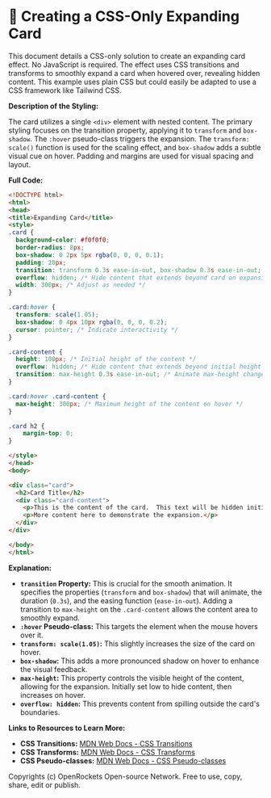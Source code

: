 # 🐞 Creating a CSS-Only Expanding Card


This document details a CSS-only solution to create an expanding card effect.  No JavaScript is required.  The effect uses CSS transitions and transforms to smoothly expand a card when hovered over, revealing hidden content.  This example uses plain CSS but could easily be adapted to use a CSS framework like Tailwind CSS.

**Description of the Styling:**

The card utilizes a single `<div>` element with nested content. The primary styling focuses on the transition property, applying it to `transform` and `box-shadow`. The `:hover` pseudo-class triggers the expansion.  The `transform: scale()` function is used for the scaling effect, and `box-shadow` adds a subtle visual cue on hover.  Padding and margins are used for visual spacing and layout.

**Full Code:**

```html
<!DOCTYPE html>
<html>
<head>
<title>Expanding Card</title>
<style>
.card {
  background-color: #f0f0f0;
  border-radius: 8px;
  box-shadow: 0 2px 5px rgba(0, 0, 0, 0.1);
  padding: 20px;
  transition: transform 0.3s ease-in-out, box-shadow 0.3s ease-in-out;
  overflow: hidden; /* Hide content that extends beyond card on expansion */
  width: 300px; /* Adjust as needed */
}

.card:hover {
  transform: scale(1.05);
  box-shadow: 0 4px 10px rgba(0, 0, 0, 0.2);
  cursor: pointer; /* Indicate interactivity */
}

.card-content {
  height: 100px; /* Initial height of the content */
  overflow: hidden; /* Hide content that extends beyond initial height */
  transition: max-height 0.3s ease-in-out; /* Animate max-height change */
}

.card:hover .card-content {
  max-height: 300px; /* Maximum height of the content on hover */
}

.card h2 {
    margin-top: 0;
}

</style>
</head>
<body>

<div class="card">
  <h2>Card Title</h2>
  <div class="card-content">
    <p>This is the content of the card.  This text will be hidden initially and revealed on hover.</p>
    <p>More content here to demonstrate the expansion.</p>
  </div>
</div>

</body>
</html>
```


**Explanation:**

* **`transition` Property:** This is crucial for the smooth animation. It specifies the properties (`transform` and `box-shadow`) that will animate, the duration (`0.3s`), and the easing function (`ease-in-out`).  Adding a transition to `max-height` on the `.card-content` allows the content area to smoothly expand.
* **`:hover` Pseudo-class:** This targets the element when the mouse hovers over it.
* **`transform: scale(1.05)`:**  This slightly increases the size of the card on hover.
* **`box-shadow`:**  This adds a more pronounced shadow on hover to enhance the visual feedback.
* **`max-height`:** This property controls the visible height of the content, allowing for the expansion. Initially set low to hide content, then increases on hover.
* **`overflow: hidden`:** This prevents content from spilling outside the card's boundaries.


**Links to Resources to Learn More:**

* **CSS Transitions:** [MDN Web Docs - CSS Transitions](https://developer.mozilla.org/en-US/docs/Web/CSS/transition)
* **CSS Transforms:** [MDN Web Docs - CSS Transforms](https://developer.mozilla.org/en-US/docs/Web/CSS/transform)
* **CSS Pseudo-classes:** [MDN Web Docs - CSS Pseudo-classes](https://developer.mozilla.org/en-US/docs/Web/CSS/Pseudo-classes)


Copyrights (c) OpenRockets Open-source Network. Free to use, copy, share, edit or publish.

